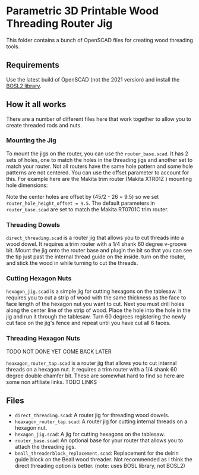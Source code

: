 # Parametric 3D Printable Wood Threading Router Jig

This folder contains a bunch of OpenSCAD files for creating wood threading tools.

## Requirements

Use the latest build of OpenSCAD (not the 2021 version) and install the [BOSL2 library](https://github.com/revarbat/BOSL2).

## How it all works

There are a number of different files here that work together to allow you to create threaded rods and nuts.


### Mounting the Jig

To mount the jigs on the router, you can use the `router_base.scad`. It has 2 sets of holes, one to match the holes in the threading jigs and another set to match your router. Not all routers have the same hole pattern and some hole patterns are not centered. You can use the offset parameter to account for this. For example here are the Makita trim router (Makita  XTR01Z ) mounting hole dimensions:

Note the center holes are offset by (45/2 - 26 = 9.5) so we set `router_hole_height_offset = 9.5`. The default parameters in `router_base.scad` are set to match the Makita RT0701C trim router. 

### Threading Dowels

`direct_threading.scad` is a router jig that allows you to cut threads into a wood dowel. It requires a trim router with a 1/4 shank 60 degree v-groove bit. Mount the jig onto the router base and plugin the bit so that you can see the tip just past the internal thread guide on the inside. turn on the router, and stick the wood in while turning to cut the threads.

### Cutting Hexagon Nuts

`hexagon_jig.scad` is a simple jig for cutting hexagons on the tablesaw. It requires you to cut a strip of wood with the same thickness as the face to face length of the hexagon nut you want to cut. Next you must drill holes along the center line of the strip of wood. Place the hole into the hole in the jig and run it through the tablesaw. Turn 60 degrees registering the newly cut face on the jig's fence and repeat until you have cut all 6 faces.


### Threading Hexagon Nuts

TODO NOT DONE YET COME BACK LATER

`heaxagon_router_tap.scad` is a router jig that allows you to cut internal threads on a hexagon nut. It requires a trim router with a 1/4 shank 60 degree double chamfer bit. These are somewhat hard to find so here are some non affiliate links. TODO LINKS


## Files

- `direct_threading.scad`: A router jig for threading wood dowels.
- `heaxagon_router_tap.scad`: A router jig for cutting internal threads on a hexagon nut.
- `hexagon_jig.scad`: A jig for cutting hexagons on the tablesaw. 
- `router_base.scad`: An optional base for your router that allows you to attach the threading jigs.  
- `beall_threaderblock_replacement.scad`: Replacement for the delrin guide block on the Beall wood threader. Not recommended as I think the direct threading option is better. (note: uses BOSL library, not BOSL2)




